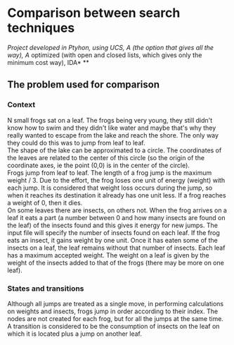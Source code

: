 # Comparison between search techniques
**Project developed in Ptyhon, using UCS, A* (the option that gives all the way), A* optimized (with open and closed lists, which gives only the minimum cost way), IDA* **

## The problem used for comparison

### Context
N small frogs sat on a leaf. The frogs being very young, they still didn't know how to swim and they didn't like water and maybe that's why they really wanted to escape from the lake and reach the shore. The only way they could do this was to jump from leaf to leaf. \
The shape of the lake can be approximated to a circle. The coordinates of the leaves are related to the center of this circle (so the origin of the coordinate axes, ie the point (0,0) is in the center of the circle). \
Frogs jump from leaf to leaf. The length of a frog jump is the maximum weight / 3. Due to the effort, the frog loses one unit of energy (weight) with each jump. It is considered that weight loss occurs during the jump, so when it reaches its destination it already has one unit less. If a frog reaches a weight of 0, then it dies. \
On some leaves there are insects, on others not. When the frog arrives on a leaf it eats a part (a number between 0 and how many insects are found on the leaf) of the insects found and this gives it energy for new jumps. The input file will specify the number of insects found on each leaf. If the frog eats an insect, it gains weight by one unit. Once it has eaten some of the insects on a leaf, the leaf remains without that number of insects.
Each leaf has a maximum accepted weight. The weight on a leaf is given by the weight of the insects added to that of the frogs (there may be more on one leaf).

### States and transitions
Although all jumps are treated as a single move, in performing calculations on weights and insects, frogs jump in order according to their index. The nodes are not created for each frog, but for all the jumps at the same time.
A transition is considered to be the consumption of insects on the leaf on which it is located plus a jump on another leaf.



 
